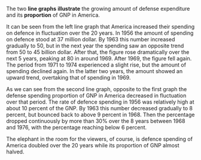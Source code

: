 The two **line graphs** **illustrate** the growing amount of defense expenditure and its **proportion** of GNP in America.  
  
It can be seen from the left line graph that America increased their spending on defence in fluctuation over the 20 years. In 1956 the amount of spending on defence stood at 37 million dollar. By 1963 this number increased gradually to 50, but in the next year the spending saw an opposite trend from 50 to 45 billion dollar. After that, the figure rose dramatically over the next 5 years, peaking at 80 in around 1969. After 1969, the figure fell again. The period from 1971 to 1974 experienced a slight rise, but the amount of spending declined again. In the latter two years, the amount showed an upward trend, overtaking that of spending in 1969.   
  
As we can see from the second line graph, opposite to the first graph the defense spending proportion of GNP in America decreased in fluctuation over that period. The rate of defence spending in 1956 was relatively high at about 10 percent of the GNP. By 1963 this number decreased gradually to 8 percent, but bounced back to above 9 percent in 1968. Then the percentage dropped continuously by more than 30% over the 8 years between 1968 and 1976, with the percentage reaching below 6 percent. 
  
The elephant in the room for the viewers, of course, is defence spending of America doubled over the 20 years while its proportion  of GNP almost halved.
